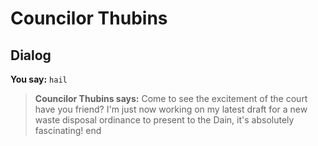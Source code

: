 # Councilor Thubins


## Dialog

**You say:** `hail`



>**Councilor Thubins says:** Come to see the excitement of the court have you friend? I'm just now working on my latest draft for a new waste disposal ordinance to present to the Dain, it's absolutely fascinating!
end
